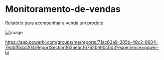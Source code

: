 # Monitoramento-de-vendas
Relatório para acompanhar a venda um produto 

![image](https://github.com/user-attachments/assets/3ad93d91-69cd-4b15-999e-ac872b80f2ab)

https://app.powerbi.com/groups/me/reports/71ac63a9-305b-48c2-8604-7edbffb4d204/ReportSection163ae5cf6762be90c0d3?experience=power-bi
